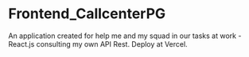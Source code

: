 # Frontend_CallcenterPG
An application created for help me and my squad in our tasks at work - React.js consulting my own API Rest. Deploy at Vercel.
